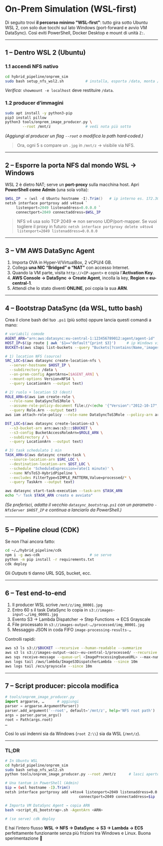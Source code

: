 # On-Prem Simulation (WSL-first)

Di seguito trovi **il percorso minimo "WSL-first"**: tutto gira sotto Ubuntu WSL 2, con solo due tocchi sul lato Windows (port-forward e avvio VM DataSync). Così eviti PowerShell, Docker Desktop e mount di unità `Z:`.

---

## 1 – Dentro WSL 2 (Ubuntu)

### 1.1 accendi NFS nativo

```bash
cd hybrid_pipeline/onprem_sim
sudo bash setup_nfs_wsl2.sh          # installa, esporta /data, monta /mnt/z
```

*Verifica:* `showmount -e localhost` deve restituire `/data`.

### 1.2 producer d’immagini

```bash
sudo apt install -y python3-pip
pip3 install pillow
python3 tools/onprem_image_producer.py \
        --root /mnt/z                # vedi nota più sotto
```

*(Aggiungi al producer un flag `--root` o modifica la path hard‑coded.)*

> Ora, ogni 5 s compare un `.jpg` in `/mnt/z` → visibile via NFS.

---

## 2 – Esporre la porta NFS dal mondo WSL → Windows

WSL 2 è dietro NAT; serve un **port-proxy** sulla macchina host.
Apri **PowerShell come Admin** (una sola volta):

```powershell
$WSL_IP  = (wsl -d Ubuntu hostname -I).Trim()   # ip interno es. 172.30.160.1
netsh interface portproxy add v4tov4 `
     listenport=2049 listenaddress=0.0.0.0 `
     connectport=2049 connectaddress=$WSL_IP
```

> NFS v4 usa solo TCP 2049 ⇒ non servono UDP/port-mapper.
> Se vuoi togliere il proxy in futuro:
> `netsh interface portproxy delete v4tov4 listenport=2049 listenaddress=0.0.0.0`

---

## 3 – VM AWS DataSync Agent

1. Importa OVA in Hyper-V/VirtualBox, 2 vCPU/4 GB.
2. Collega **una NIC “Bridged” o “NAT”** con accesso Internet.
3. Quando la VM parte, visita `http://<IP-agent>` e copia l’**Activation Key**.
4. **AWS Console → DataSync → Create Agent**, incolla la key, **Region = eu-central-1**.
5. Attendi che lo stato diventi **ONLINE**, poi copia la sua **ARN**.

---

## 4 – Bootstrap DataSync (da WSL, tutto bash)

Crea il clone bash del tuo `.ps1` (più sotto) oppure lancia questi comandi a mano:

```bash
# variabili comode
AGENT_ARN="arn:aws:datasync:eu-central-1:123456789012:agent/agent-id"
HOST_IP=$(ip route | awk '$1=="default"{print $3}')     # ip Windows visto dalla VM
BUCKET=$(aws s3api list-buckets --query "Buckets[?contains(Name,'images-input')].Name" --output text)

# 1) location NFS (source)
SRC_LOC=$(aws datasync create-location-nfs \
  --server-hostname $HOST_IP \
  --subdirectory /data \
  --on-prem-config AgentArns=[$AGENT_ARN] \
  --mount-options Version=NFS4 \
  --query LocationArn --output text)

# 2) ruolo + location S3 (dest)
ROLE_ARN=$(aws iam create-role \
  --role-name DataSyncToS3Role \
  --assume-role-policy-document file://<(echo '{"Version":"2012-10-17","Statement":[{"Effect":"Allow","Principal":{"Service":"datasync.amazonaws.com"},"Action":"sts:AssumeRole"}]}') \
  --query Role.Arn --output text)
aws iam attach-role-policy --role-name DataSyncToS3Role --policy-arn arn:aws:iam::aws:policy/AmazonS3FullAccess

DST_LOC=$(aws datasync create-location-s3 \
  --s3-bucket-arn arn:aws:s3:::$BUCKET \
  --s3-config BucketAccessRoleArn=$ROLE_ARN \
  --subdirectory / \
  --query LocationArn --output text)

# 3) task schedulato 1 min
TASK_ARN=$(aws datasync create-task \
  --source-location-arn $SRC_LOC \
  --destination-location-arn $DST_LOC \
  --schedule 'ScheduleExpression=rate(1 minute)' \
  --name NfsToS3-HybridPipeline \
  --excludes FilterType=SIMPLE_PATTERN,Value=processed/* \
  --query TaskArn --output text)

aws datasync start-task-execution --task-arn $TASK_ARN
echo "✅ Task $TASK_ARN creato e avviato"
```

*(Se preferisci, adatta il vecchio `datasync_bootstrap.ps1` con un parametro `-NfsServer $HOST_IP` e continua a lanciarlo da PowerShell.)*

---

## 5 – Pipeline cloud (CDK)

Se non l’hai ancora fatto:

```bash
cd ~/…/hybrid_pipeline/cdk
npm i -g aws-cdk                       # se serve
python -m pip install -r requirements.txt
cdk deploy
```

Gli *Outputs* ti danno URL SQS, bucket, ecc.

---

## 6 – Test end-to-end

1. Il producer WSL scrive `/mnt/z/img_00001.jpg`
2. Entro 60 s il task DataSync lo copia in `s3://images-input-…/img_00001.jpg`
3. Evento S3 → Lambda Dispatcher → Step Functions → ECS Grayscale
4. File processato in `s3://images-output-…/processed/img_00001.jpg`
5. Messaggio JSON in coda FIFO `image-processing-results-…`

Controlli rapidi:

```bash
aws s3 ls s3://$BUCKET --recursive --human-readable --summarize
aws s3 ls s3://images-output-<acc>-eu-central-1/processed/ --recursive
aws sqs receive-message --queue-url <ImageProcessingQueueURL> --max-number-of-messages 1
aws logs tail /aws/lambda/ImageS3DispatcherLambda --since 10m
aws logs tail /ecs/grayscale --since 10m
```

---

## 7 – Script producer: piccola modifica

```python
# tools/onprem_image_producer.py
import argparse, …      # aggiungi
parser = argparse.ArgumentParser()
parser.add_argument('--root', default='/mnt/z', help='NFS root path')
args = parser.parse_args()
root = Path(args.root)
…
```

Così lo usi indenni sia da Windows (`root Z:\\`) sia da WSL (`/mnt/z`).

---

### TL;DR

```bash
# In Ubuntu WSL
cd hybrid_pipeline/onprem_sim
sudo bash setup_nfs_wsl2.sh
python tools/onprem_image_producer.py --root /mnt/z      # lasci aperto

# Una tantum in PowerShell (Admin)
$ip = (wsl hostname -I).Trim()
netsh interface portproxy add v4tov4 listenport=2049 listenaddress=0.0.0.0 \
                                  connectport=2049 connectaddress=$ip

# Importa VM DataSync Agent → copia ARN
bash <script_di_bootstrap>.sh -AgentArn <ARN>

# (se serve) cdk deploy
```

E hai l’intero flusso **WSL → NFS → DataSync → S3 → Lambda → ECS** perfettamente funzionante senza più frizioni tra Windows e Linux. Buona sperimentazione 🚀
